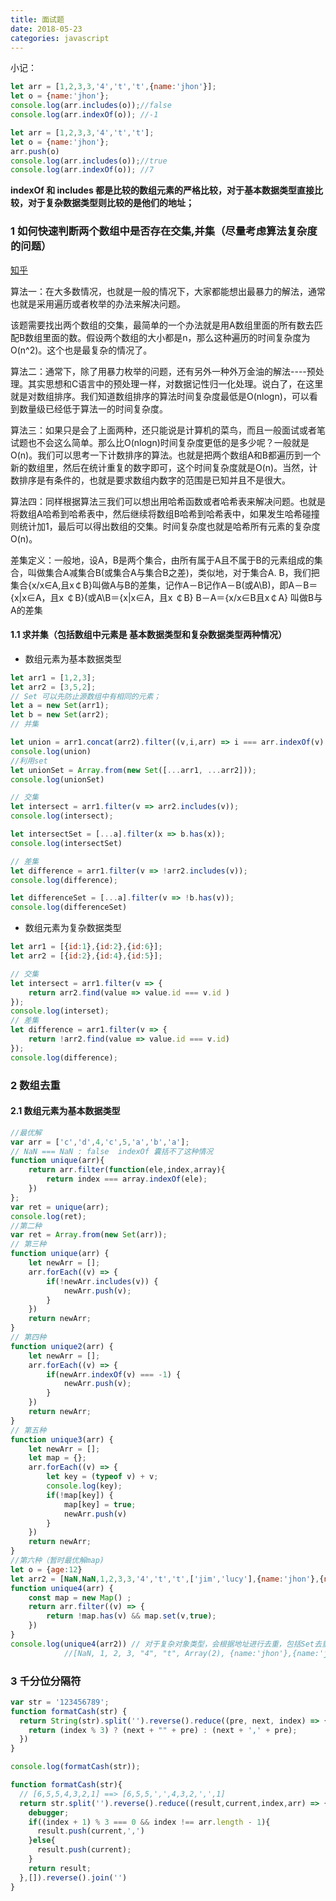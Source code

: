 ```yaml
---
title: 面试题
date: 2018-05-23
categories: javascript
---
```


小记：

```javascript
let arr = [1,2,3,3,'4','t','t',{name:'jhon'}];
let o = {name:'jhon'};
console.log(arr.includes(o));//false
console.log(arr.indexOf(o)); //-1
```

```javascript
let arr = [1,2,3,3,'4','t','t'];
let o = {name:'jhon'};
arr.push(o)
console.log(arr.includes(o));//true
console.log(arr.indexOf(o)); //7
```

**indexOf 和 includes 都是比较的数组元素的严格比较，对于基本数据类型直接比较，对于复杂数据类型则比较的是他们的地址；**

### 1 如何快速判断两个数组中是否存在交集,并集（尽量考虑算法复杂度的问题）

[知乎](https://www.zhihu.com/question/19863166)

算法一：在大多数情况，也就是一般的情况下，大家都能想出最暴力的解法，通常也就是采用遍历或者枚举的办法来解决问题。

该题需要找出两个数组的交集，最简单的一个办法就是用A数组里面的所有数去匹配B数组里面的数。假设两个数组的大小都是n，那么这种遍历的时间复杂度为O(n^2)。这个也是最复杂的情况了。

算法二：通常下，除了用暴力枚举的问题，还有另外一种外万金油的解法----预处理。其实思想和C语言中的预处理一样，对数据记性归一化处理。说白了，在这里就是对数组排序。我们知道数组排序的算法时间复杂度最低是O(nlogn)，可以看到数量级已经低于算法一的时间复杂度。

 算法三：如果只是会了上面两种，还只能说是计算机的菜鸟，而且一般面试或者笔试题也不会这么简单。那么比O(nlogn)时间复杂度更低的是多少呢？一般就是O(n)。我们可以思考一下计数排序的算法。也就是把两个数组A和B都遍历到一个新的数组里，然后在统计重复的数字即可，这个时间复杂度就是O(n)。当然，计数排序是有条件的，也就是要求数组内数字的范围是已知并且不是很大。

算法四：同样根据算法三我们可以想出用哈希函数或者哈希表来解决问题。也就是将数组A哈希到哈希表中，然后继续将数组B哈希到哈希表中，如果发生哈希碰撞则统计加1，最后可以得出数组的交集。时间复杂度也就是哈希所有元素的复杂度O(n)。

差集定义：一般地，设A，B是两个集合，由所有属于A且不属于B的元素组成的集合，叫做集合A减集合B(或集合A与集合B之差)，类似地，对于集合A. B，我们把集合{x/x∈A,且x￠B}叫做A与B的差集，记作A－B记作A－B(或A\B)，即A－B＝{x|x∈A，且x ￠B}(或A\B＝{x|x∈A，且x ￠B} B－A＝{x/x∈B且x￠A} 叫做B与A的差集

#### 1.1 求并集（包括数组中元素是 基本数据类型和复杂数据类型两种情况）

* 数组元素为基本数据类型

```javascript
let arr1 = [1,2,3];
let arr2 = [3,5,2];
// Set 可以先防止源数组中有相同的元素；
let a = new Set(arr1);
let b = new Set(arr2);
// 并集

let union = arr1.concat(arr2).filter((v,i,arr) => i === arr.indexOf(v) );
console.log(union)
//利用set
let unionSet = Array.from(new Set([...arr1, ...arr2]));
console.log(unionSet)

// 交集
let intersect = arr1.filter(v => arr2.includes(v));
console.log(intersect);

let intersectSet = [...a].filter(x => b.has(x));
console.log(intersectSet)

// 差集
let difference = arr1.filter(v => !arr2.includes(v));
console.log(difference);

let differenceSet = [...a].filter(v => !b.has(v));
console.log(differenceSet)
```

* 数组元素为复杂数据类型

```javascript
let arr1 = [{id:1},{id:2},{id:6}];
let arr2 = [{id:2},{id:4},{id:5}];

// 交集
let intersect = arr1.filter(v => {
    return arr2.find(value => value.id === v.id )
});
console.log(interset);
// 差集
let difference = arr1.filter(v => {
    return !arr2.find(value => value.id === v.id)
});
console.log(difference);
```

### 2 数组去重 

#### 2.1 数组元素为基本数据类型

```javascript
//最优解
var arr = ['c','d',4,'c',5,'a','b','a'];
// NaN === NaN : false  indexOf 囊括不了这种情况
function unique(arr){
    return arr.filter(function(ele,index,array){
        return index === array.indexOf(ele);
    })
};
var ret = unique(arr);
console.log(ret);
//第二种
var ret = Array.from(new Set(arr));
// 第三种
function unique(arr) {
    let newArr = [];
    arr.forEach((v) => {
        if(!newArr.includes(v)) {
            newArr.push(v);
        }
    })
    return newArr;
}
// 第四种
function unique2(arr) {
    let newArr = [];
    arr.forEach((v) => {
        if(newArr.indexOf(v) === -1) {
            newArr.push(v);
        }
    })
    return newArr;
}
// 第五种
function unique3(arr) {
    let newArr = [];
    let map = {};
    arr.forEach((v) => {
        let key = (typeof v) + v;
        console.log(key);
        if(!map[key]) {
            map[key] = true;
            newArr.push(v)
        }
    })
    return newArr;
}
//第六种（暂时最优解map)
let o = {age:12}
let arr2 = [NaN,NaN,1,2,3,3,'4','t','t',['jim','lucy'],{name:'jhon'},{name:'jhon'},o,o];
function unique4(arr) {
    const map = new Map() ;
    return arr.filter((v) => {
        return !map.has(v) && map.set(v,true);
    })
}
console.log(unique4(arr2)) // 对于复杂对象类型，会根据地址进行去重，包括Set去重也是根据对象的地址判断去重的；
            //[NaN, 1, 2, 3, "4", "t", Array(2), {name:'jhon'},{name:'jhon'},{age:12}]
```

### 3 千分位分隔符

```javascript
var str = '123456789';
function formatCash(str) {
  return String(str).split('').reverse().reduce((pre, next, index) => {
    return (index % 3) ? (next + "" + pre) : (next + ',' + pre);
  })
}

console.log(formatCash(str));
```
```javascript
function formatCash(str){
  // [6,5,5,4,3,2,1] ==> [6,5,5,',',4,3,2,',',1]
  return str.split('').reverse().reduce((result,current,index,arr) => {
    debugger;
    if((index + 1) % 3 === 0 && index !== arr.length - 1){
      result.push(current,',')
    }else{
      result.push(current);
    }
    return result;
  },[]).reverse().join('')
}
```
